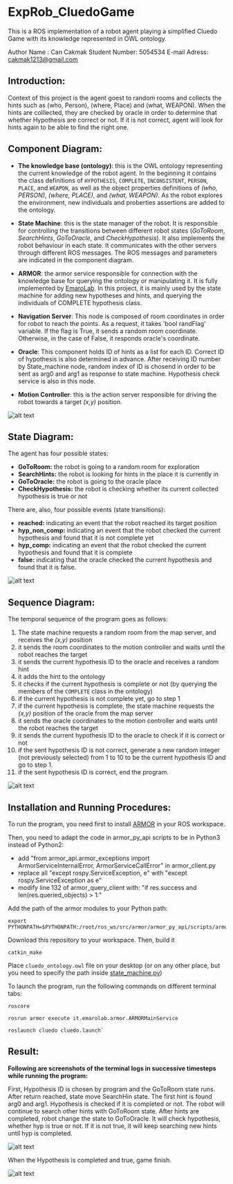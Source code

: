 # ExpRob_CluedoGame
This is a ROS implementation of a robot agent playing a simplified Cluedo Game with its knowledge represented in OWL ontology.

Author Name : Can Cakmak
Student Number: 5054534
E-mail Adress: cakmak1213@gmail.com

## Introduction:

Context of this project is the agent goest to random rooms and collects the hints such as (who, Person), (where, Place) and (what, WEAPON). When the hints are colllected, they are checked by oracle in order to determine that whether Hypothesis are correct or not. If it is not correct, agent will look for hints again to be able to find the right one.

## Component Diagram:

- **The knowledge base (ontology)**: this is the OWL ontology representing the current knowledge of the robot agent. In the beginning it contains the class definitions of `HYPOTHESIS`, `COMPLETE`, `INCONSISTENT`, `PERSON`, `PLACE`, and `WEAPON`, as well as the object properties definitions of *(who, PERSON)*, *(where, PLACE)*, and *(what, WEAPON)*. As the robot explores the environment, new individuals and proberties assertions are added to the ontology.

 - **State Machine**: this is the state manager of the robot. It is responsible for controlling the transitions between different robot states (*GoToRoom*, *SearchHints*, *GoToOracle*, and *CheckHypothesis*). It also implements the robot behaviour in each state. It communicates with the other servers through different ROS messages. The ROS messages and parameters are indicated in the component diagram.

- **ARMOR**: the armor service responsible for connection with the knowledge base for querying the ontology or manipulating it. It is fully implemented by [EmaroLab](https://github.com/EmaroLab/armor). In this project, it is mainly used by the state machine for adding new hypotheses and hints, and querying the individuals of COMPLETE hypothesis class.

- **Navigation Server**: This node is composed of room coordinates in order for robot to reach the points. As a request, it takes 'bool randFlag' variable. If the flag is True, it sends a random room coordinate. Otherwise, in the case of False, it responds oracle's coordinate.

- **Oracle**: This component holds ID of hints as a list for each ID. Correct ID of hypothesis is also determined in advance. After receiving ID number by State_machine node, random index of ID is chosend in order to be sent as arg0 and arg1 as response to state machine. Hypothesis check service is also in this node. 

- **Motion Controller**: this is the action server responsible for driving the robot towards a target *(x,y)* position.

![alt text](https://github.com/cakmakcan/experimental_lab/blob/master/cluedo/images/ComponentDiagram.png?raw=true)

## State Diagram:

The agent has four possible states:
- **GoToRoom:** the robot is going to a random room for exploration
- **SearchHints:** the robot is looking for hints in the place it is currently in
- **GoToOracle:** the robot is going to the oracle place
- **CheckHypothesis:** the robot is checking whether its current collected hypothesis is true or not

There are, also, four possible events (state transitions):
- **reached:** indicating an event that the robot reached its target position
- **hyp_non_comp:** indicating an event that the robot checked the current hypothesis and found that it is not complete yet
- **hyp_comp:** indicating an event that the robot checked the current hypothesis and found that it is complete
- **false:** indicating that the oracle checked the current hypothesis and found that it is false.

![alt text](https://github.com/cakmakcan/experimental_lab/blob/master/cluedo/images/StateDiagram.png)

## Sequence Diagram:
The temporal sequence of the program goes as follows:

1. The state machine requests a random room from the map server, and receives the *(x,y)* position
2. it sends the room coordinates to the motion controller and waits until the robot reaches the target
3. it sends the current hypothesis ID to the oracle and receives a random hint
4. it adds the hint to the ontology
5. it checks if the current hypothesis is complete or not (by querying the members of the `COMPLETE` class in the ontology)
6. if the current hypothesis is not complete yet, go to step 1
7. if the current hypothesis is complete, the state machine requests the *(x,y)* position of the oracle from the map server
8. it sends the oracle coordinates to the motion controller and waits until the robot reaches the target
9. it sends the current hypothesis ID to the oracle to check if it is correct or not
10. if the sent hypothesis ID is not correct, generate a new random integer (not previously selected) from 1 to 10 to be the current hypothesis ID and go to step 1.
11. if the sent hypothesis ID is correct, end the program.

![alt text](https://github.com/cakmakcan/experimental_lab/blob/master/cluedo/images/SequenceDiagram.png)

## Installation and Running Procedures:

To run the program, you need first to install [ARMOR](https://github.com/EmaroLab/armor) in your ROS workspace.

Then, you need to adapt the code in armor_py_api scripts to be in Python3 instead of Python2:
  - add "from armor_api.armor_exceptions import ArmorServiceInternalError, ArmorServiceCallError" in armor_client.py
  - replace all "except rospy.ServiceException, e" with "except rospy.ServiceException as e"
  - modify line 132 of armor_query_client with: "if res.success and len(res.queried_objects) > 1:"

Add the path of the armor modules to your Python path:
```
export PYTHONPATH=$PYTHONPATH:/root/ros_ws/src/armor/armor_py_api/scripts/armor_api/
```
Download this repository to your workspace. Then, build it

```
catkin_make
```

Place `cluedo_ontology.owl` file on your desktop (or on any other place, but you need to specify the path inside [state_machine.py](https://github.com/yaraalaa0/ExpRob_CluedoGame/blob/main/cluedo/scripts/state_machine.py))

To launch the program, run the following commands on different terminal tabs:
```
roscore
```
```
rosrun armor execute it.emarolab.armor.ARMORMainService
```
```
roslaunch cluedo cluedo.launch`

```

## Result:

**Following are screenshots of the terminal logs in successive timesteps while running the program:**

First, Hypothesis ID is chosen by program and the GoToRoom state runs. After return reached, state move SearchHin state.
The first hint is found arg0 and arg1. Hypothesis is checked if it is completed or not.
The robot will continue to search other hints with GoToRoom state.
After hints are completed, robot change the state to GoToOracle.
It will check hypothesis, whether hyp is true or not.
If it is not true, it will keep searching new hints until hyp is completed.

![alt text](https://github.com/cakmakcan/experimental_lab/blob/master/cluedo/images/Screenshot%20from%202023-01-28%2019-33-49.png)

When the Hypothesis is completed and true, game finish.

![alt text](https://github.com/cakmakcan/experimental_lab/blob/master/cluedo/images/Screenshot%20from%202023-01-28%2019-34-46.png)

